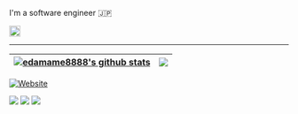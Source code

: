 I'm a software engineer 🇯🇵
<br/>

<a href="http://twitter.com/edamame882">
<img height="20" src="https://img.shields.io/twitter/follow/edamame882" />
</a>

---

| <a href="https://github.com/anuraghazra/github-readme-stats"><img align="center" src="https://github-readme-stats.vercel.app/api?username=edamame8888&show_icons=true&include_all_commits=true&theme=buefy&hide_border=false" alt="edamame8888's github stats" /></a> | <a href="https://github.com/anuraghazra/github-readme-stats"><img align="center" src="https://github-readme-stats.vercel.app/api/top-langs/?username=edamame8888&layout=compact&theme=buefy&hide_border=true" /></a> |
| --------------------------------------------------------------------------------------------------------------------------------------------------------------------------------------------------------------------------------------------------------------------- | -------------------------------------------------------------------------------------------------------------------------------------------------------------------------------------------------------------------- |

<a href="https://blog.edamame88.org">
  <img alt="Website" src="https://github-profile-trophy.vercel.app/?username=edamame8888&row=2&column=3&no-frame=true">
</a>

![](http://github-profile-summary-cards.vercel.app/api/cards/profile-details?username=edamame8888&theme=github)
![](http://github-profile-summary-cards.vercel.app/api/cards/repos-per-language?username=edamame8888&theme=github)
![](http://github-profile-summary-cards.vercel.app/api/cards/most-commit-language?username=edamame8888&theme=github)
